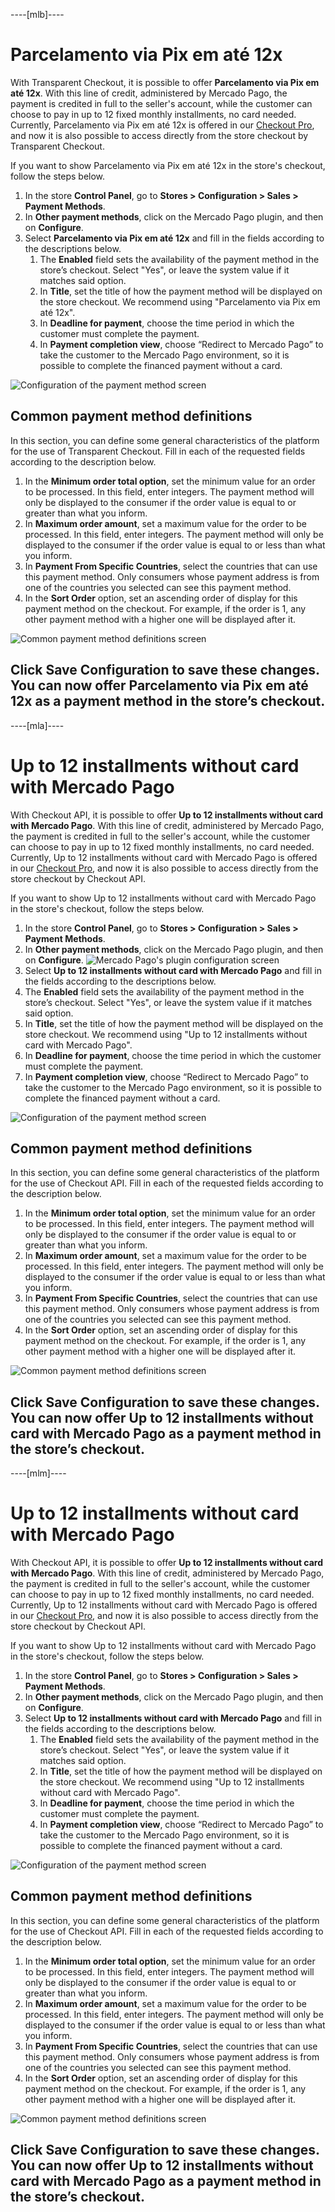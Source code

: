 ----[mlb]----
# Parcelamento via Pix em até 12x
With Transparent Checkout, it is possible to offer **Parcelamento via Pix em até 12x**. With this line of credit, administered by Mercado Pago, the payment is credited in full to the seller's account, while the customer can choose to pay in up to 12 fixed monthly installments, no card needed.
Currently, Parcelamento via Pix em até 12x is offered in our [Checkout Pro](/developers/en/docs/checkout-pro/landing), and now it is also possible to access directly from the store checkout by Transparent Checkout.


If you want to show Parcelamento via Pix em até 12x in the store's checkout, follow the steps below.
1. In the store **Control Panel**, go to **Stores > Configuration > Sales > Payment Methods**.
2. In **Other payment methods**, click on the Mercado Pago plugin, and then on **Configure**.
3. Select **Parcelamento via Pix em até 12x** and fill in the fields according to the descriptions below.
    1. The **Enabled** field sets the availability of the payment method in the store’s checkout. Select "Yes", or leave the system value if it matches said option.
    2. In **Title**, set the title of how the payment method will be displayed on the store checkout. We recommend using "Parcelamento via Pix em até 12x".
    3. In **Deadline for payment**, choose the time period in which the customer must complete the payment.
    4. In **Payment completion view**, choose “Redirect to Mercado Pago” to take the customer to the Mercado Pago environment, so it is possible to complete the financed payment without a card.

![Configuration of the payment method screen](/images/adobe-commerce/cho-api-config2-mlb-pt.png)


## Common payment method definitions
In this section, you can define some general characteristics of the platform for the use of Transparent Checkout. Fill in each of the requested fields according to the description below.
1. In the **Minimum order total option**, set the minimum value for an order to be processed. In this field, enter integers. The payment method will only be displayed to the consumer if the order value is equal to or greater than what you inform.
2. In **Maximum order amount**, set a maximum value for the order to be processed. In this field, enter integers. The payment method will only be displayed to the consumer if the order value is equal to or less than what you inform.
3. In **Payment From Specific Countries**, select the countries that can use this payment method. Only consumers whose payment address is from one of the countries you selected can see this payment method.
4. In the **Sort Order** option, set an ascending order of display for this payment method on the checkout. For example, if the order is 1, any other payment method with a higher one will be displayed after it.

![Common payment method definitions screen](/images/adobe-commerce/cho-api-credits-definitions-mlb-pt.png)

Click **Save Configuration** to save these changes. You can now offer Parcelamento via Pix em até 12x as a payment method in the store’s checkout.
------------


----[mla]----
# Up to 12 installments without card with Mercado Pago
With Checkout API, it is possible to offer **Up to 12 installments without card with Mercado Pago**. With this line of credit, administered by Mercado Pago, the payment is credited in full to the seller's account, while the customer can choose to pay in up to 12 fixed monthly installments, no card needed.
Currently, Up to 12 installments without card with Mercado Pago is offered in our [Checkout Pro](/developers/en/docs/checkout-pro/landing), and now it is also possible to access directly from the store checkout by Checkout API.


If you want to show Up to 12 installments without card with Mercado Pago in the store's checkout, follow the steps below.


1. In the store **Control Panel**, go to **Stores > Configuration > Sales > Payment Methods**.
2. In **Other payment methods**, click on the Mercado Pago plugin, and then on **Configure**.
 ![Mercado Pago's plugin configuration screen](/images/adobe-commerce/cho-api-credits-config-mla-es.png)
3. Select **Up to 12 installments without card with Mercado Pago** and fill in the fields according to the descriptions below.
 1. The **Enabled** field sets the availability of the payment method in the store’s checkout. Select "Yes", or leave the system value if it matches said option.
 2. In **Title**, set the title of how the payment method will be displayed on the store checkout. We recommend using "Up to 12 installments without card with Mercado Pago".
 3. In **Deadline for payment**, choose the time period in which the customer must complete the payment.
 4. In **Payment completion view**, choose “Redirect to Mercado Pago” to take the customer to the Mercado Pago environment, so it is possible to complete the financed payment without a card.

![Configuration of the payment method screen](/images/adobe-commerce/cho-api-credits-config2-mla-es.png)


## Common payment method definitions
In this section, you can define some general characteristics of the platform for the use of Checkout API. Fill in each of the requested fields according to the description below.
1. In the **Minimum order total option**, set the minimum value for an order to be processed. In this field, enter integers. The payment method will only be displayed to the consumer if the order value is equal to or greater than what you inform.
2. In **Maximum order amount**, set a maximum value for the order to be processed. In this field, enter integers. The payment method will only be displayed to the consumer if the order value is equal to or less than what you inform.
3. In **Payment From Specific Countries**, select the countries that can use this payment method. Only consumers whose payment address is from one of the countries you selected can see this payment method.
4. In the **Sort Order** option, set an ascending order of display for this payment method on the checkout. For example, if the order is 1, any other payment method with a higher one will be displayed after it.

![Common payment method definitions screen](/images/adobe-commerce/cho-api-credits-definitions-mla-es.png)

Click **Save Configuration** to save these changes. You can now offer Up to 12 installments without card with Mercado Pago as a payment method in the store’s checkout.
------------


----[mlm]----
# Up to 12 installments without card with Mercado Pago
With Checkout API, it is possible to offer **Up to 12 installments without card with Mercado Pago**. With this line of credit, administered by Mercado Pago, the payment is credited in full to the seller's account, while the customer can choose to pay in up to 12 fixed monthly installments, no card needed.
Currently, Up to 12 installments without card with Mercado Pago is offered in our [Checkout Pro](/developers/en/docs/checkout-pro/landing), and now it is also possible to access directly from the store checkout by Checkout API.


If you want to show Up to 12 installments without card with Mercado Pago in the store's checkout, follow the steps below.
1. In the store **Control Panel**, go to **Stores > Configuration > Sales > Payment Methods**.
2. In **Other payment methods**, click on the Mercado Pago plugin, and then on **Configure**.
3. Select **Up to 12 installments without card with Mercado Pago** and fill in the fields according to the descriptions below.
    1. The **Enabled** field sets the availability of the payment method in the store’s checkout. Select "Yes", or leave the system value if it matches said option.
    2. In **Title**, set the title of how the payment method will be displayed on the store checkout. We recommend using "Up to 12 installments without card with Mercado Pago".
    3. In **Deadline for payment**, choose the time period in which the customer must complete the payment.
    4. In **Payment completion view**, choose “Redirect to Mercado Pago” to take the customer to the Mercado Pago environment, so it is possible to complete the financed payment without a card.

![Configuration of the payment method screen](/images/adobe-commerce/cho-api-credits-config2-mlm-es.png)


## Common payment method definitions
In this section, you can define some general characteristics of the platform for the use of Checkout API. Fill in each of the requested fields according to the description below.
1. In the **Minimum order total option**, set the minimum value for an order to be processed. In this field, enter integers. The payment method will only be displayed to the consumer if the order value is equal to or greater than what you inform.
2. In **Maximum order amount**, set a maximum value for the order to be processed. In this field, enter integers. The payment method will only be displayed to the consumer if the order value is equal to or less than what you inform.
3. In **Payment From Specific Countries**, select the countries that can use this payment method. Only consumers whose payment address is from one of the countries you selected can see this payment method.
4. In the **Sort Order** option, set an ascending order of display for this payment method on the checkout. For example, if the order is 1, any other payment method with a higher one will be displayed after it.

![Common payment method definitions screen](/images/adobe-commerce/cho-api-credits-definitions-mla-es.png)

Click **Save Configuration** to save these changes. You can now offer Up to 12 installments without card with Mercado Pago as a payment method in the store’s checkout.
------------